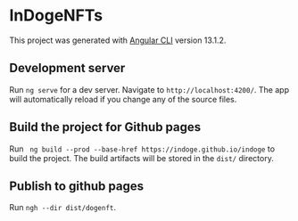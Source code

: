 # InDogeNFTs

This project was generated with [Angular CLI](https://github.com/angular/angular-cli) version 13.1.2.

## Development server

Run `ng serve` for a dev server. Navigate to `http://localhost:4200/`. The app will automatically reload if you change any of the source files.

## Build the project for Github pages

Run ` ng build --prod --base-href https://indoge.github.io/indoge` to build the project. The build artifacts will be stored in the `dist/` directory.

## Publish to github pages

Run `ngh --dir dist/dogenft`.
